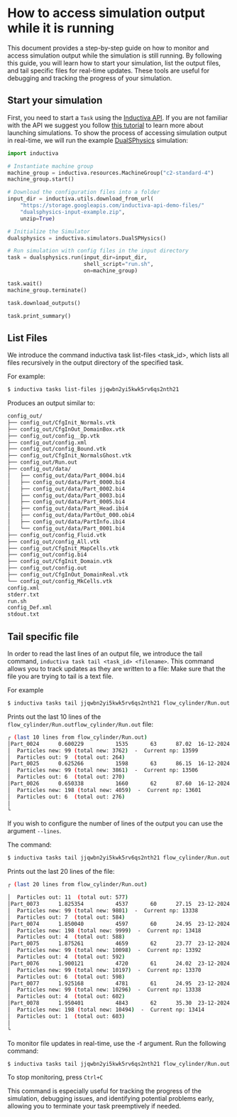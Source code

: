 # How to access simulation output while it is running

This document provides a step-by-step guide on how to monitor and access simulation output while the simulation is still running. By following this guide, you will learn how to start your simulation, list the output files, and tail specific files for real-time updates. These tools are useful for debugging and tracking the progress of your simulation.


## Start your simulation
First, you need to start a `Task` using the [Inductiva API](https://inductiva.ai/). If you are not familiar with the API we suggest you follow [this tutorial](https://docs.inductiva.ai/en/latest/intro_to_api/tasks.html) to learn more about launching simulations.
To show the process of accessing simulation output in real-time, we will run the example [DualSPhysics](https://tutorials.inductiva.ai/simulators/DualSPHysics.html) simulation:

```python
import inductiva

# Instantiate machine group
machine_group = inductiva.resources.MachineGroup("c2-standard-4")
machine_group.start()

# Download the configuration files into a folder
input_dir = inductiva.utils.download_from_url(
    "https://storage.googleapis.com/inductiva-api-demo-files/"
    "dualsphysics-input-example.zip",
    unzip=True)

# Initialize the Simulator
dualsphysics = inductiva.simulators.DualSPHysics()

# Run simulation with config files in the input directory
task = dualsphysics.run(input_dir=input_dir,
                        shell_script="run.sh",
                        on=machine_group)

task.wait()
machine_group.terminate()

task.download_outputs()

task.print_summary()
```

## List Files
We introduce the command inductiva task list-files <task_id>, which lists all files recursively in the output directory of the specified task.

For example:

```bash
$ inductiva tasks list-files jjqwbn2yi5kwk5rv6qs2nth21
```

Produces an output similar to:

```bash
config_out/
├── config_out/CfgInit_Normals.vtk
├── config_out/CfgInOut_DomainBox.vtk
├── config_out/config__Dp.vtk
├── config_out/config.xml
├── config_out/config_Bound.vtk
├── config_out/CfgInit_NormalsGhost.vtk
├── config_out/Run.out
├── config_out/data/
│   ├── config_out/data/Part_0004.bi4
│   ├── config_out/data/Part_0000.bi4
│   ├── config_out/data/Part_0002.bi4
│   ├── config_out/data/Part_0003.bi4
│   ├── config_out/data/Part_0005.bi4
│   ├── config_out/data/Part_Head.ibi4
│   ├── config_out/data/PartOut_000.obi4
│   ├── config_out/data/PartInfo.ibi4
│   └── config_out/data/Part_0001.bi4
├── config_out/config_Fluid.vtk
├── config_out/config_All.vtk
├── config_out/CfgInit_MapCells.vtk
├── config_out/config.bi4
├── config_out/CfgInit_Domain.vtk
├── config_out/config.out
├── config_out/CfgInOut_DomainReal.vtk
└── config_out/config_MkCells.vtk
config.xml
stderr.txt
run.sh
config_Def.xml
stdout.txt
```

## Tail specific file
In order to read the last lines of an output file, we introduce the tail command, `inductiva task tail <task_id> <filename>`. This command allows you to track updates as they are written to a file: Make sure that the file you are trying to tail is a text file. 

For example 
```bash
$ inductiva tasks tail jjqwbn2yi5kwk5rv6qs2nth21 flow_cylinder/Run.out
```
Prints out the last 10 lines of the `flow_cylinder/Run.outflow_cylinder/Run.out` file:

```bash
┌ (last 10 lines from flow_cylinder/Run.out)
│Part_0024      0.600229          1535       63      87.02  16-12-2024 16:48:49
│  Particles new: 99 (total new: 3762)  -  Current np: 13599
│  Particles out: 9  (total out: 264)
│Part_0025      0.625266          1598       63      86.15  16-12-2024 16:48:50
│  Particles new: 99 (total new: 3861)  -  Current np: 13506
│  Particles out: 6  (total out: 270)
│Part_0026      0.650338          1660       62      87.60  16-12-2024 16:48:50
│  Particles new: 198 (total new: 4059)  -  Current np: 13601
│  Particles out: 6  (total out: 276)
│
└

```

If you wish to configure the number of lines of the output you can use the argument `--lines`.

The command:
```bash
$ inductiva tasks tail jjqwbn2yi5kwk5rv6qs2nth21 flow_cylinder/Run.out --lines 20
```

Prints out the last 20 lines of the file:

```bash
┌ (last 20 lines from flow_cylinder/Run.out)

│  Particles out: 11  (total out: 577)
│Part_0073      1.825354          4537       60      27.15  23-12-2024 10:47:12
│  Particles new: 99 (total new: 9801)  -  Current np: 13338
│  Particles out: 7  (total out: 584)
│Part_0074      1.850040          4597       60      24.95  23-12-2024 10:47:12
│  Particles new: 198 (total new: 9999)  -  Current np: 13418
│  Particles out: 4  (total out: 588)
│Part_0075      1.875261          4659       62      23.77  23-12-2024 10:47:12
│  Particles new: 99 (total new: 10098)  -  Current np: 13392
│  Particles out: 4  (total out: 592)
│Part_0076      1.900121          4720       61      24.02  23-12-2024 10:47:11
│  Particles new: 99 (total new: 10197)  -  Current np: 13370
│  Particles out: 6  (total out: 598)
│Part_0077      1.925168          4781       61      24.95  23-12-2024 10:47:12
│  Particles new: 99 (total new: 10296)  -  Current np: 13338
│  Particles out: 4  (total out: 602)
│Part_0078      1.950401          4843       62      35.30  23-12-2024 10:47:12
│  Particles new: 198 (total new: 10494)  -  Current np: 13414
│  Particles out: 1  (total out: 603)
│
└
```

To monitor file updates in real-time, use the -f argument. Run the following command:
```bash
$ inductiva tasks tail jjqwbn2yi5kwk5rv6qs2nth21 flow_cylinder/Run.out -f
```
To stop monitoring, press `Ctrl+C`

This command is especially useful for tracking the progress of the simulation, debugging issues, and identifying potential problems early, allowing you to terminate your task preemptively if needed.